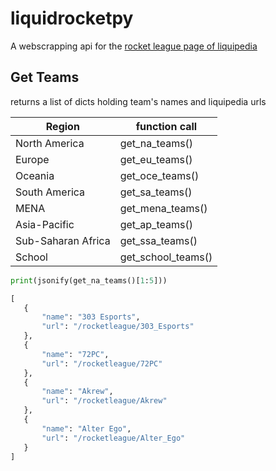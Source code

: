 # liquidrocketpy

 A webscrapping api for the [rocket league page of liquipedia](https://liquipedia.net/rocketleague/Main_Page)

## Get Teams
 returns a list of dicts holding team's names and liquipedia urls

 | Region      | function call |
 | ----------- | ----------- |
 | North America      | get_na_teams()       |
 | Europe   | get_eu_teams()        |
 | Oceania   | get_oce_teams()    |
 | South America | get_sa_teams() |
 | MENA | get_mena_teams() |
 | Asia-Pacific | get_ap_teams() |
 | Sub-Saharan Africa | get_ssa_teams() |
 | School | get_school_teams() |

 ```python
 print(jsonify(get_na_teams()[1:5]))

[
    {
        "name": "303 Esports",
        "url": "/rocketleague/303_Esports"
    },
    {
        "name": "72PC",
        "url": "/rocketleague/72PC"
    },
    {
        "name": "Akrew",
        "url": "/rocketleague/Akrew"
    },
    {
        "name": "Alter Ego",
        "url": "/rocketleague/Alter_Ego"
    }
]
 ```
